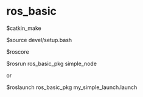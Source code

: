 # ros_basic

$catkin_make

$source devel/setup.bash

$roscore

$rosrun ros_basic_pkg simple_node

or

$roslaunch ros_basic_pkg my_simple_launch.launch

